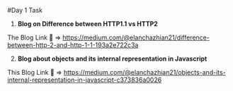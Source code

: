#Day 1 Task


1.  **Blog on Difference between HTTP1.1 vs HTTP2**

The Blog Link :link: => https://medium.com/@elanchazhian21/difference-between-http-2-and-http-1-1-193a2e722c3a

2.  **Blog about objects and its internal representation in Javascript**

This Blog Link :link: => https://medium.com/@elanchazhian21/objects-and-its-internal-representation-in-javascript-c373836a0026

